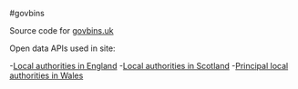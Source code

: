 #govbins

Source code for [govbins.uk](http://govbins.uk/)

Open data APIs used in site:

-[Local authorities in England](https://local-authority-eng.alpha.openregister.org/)
-[Local authorities in Scotland](https://local-authority-sct.alpha.openregister.org/)
-[Principal local authorities in Wales](https://principal-local-authority.alpha.openregister.org/)